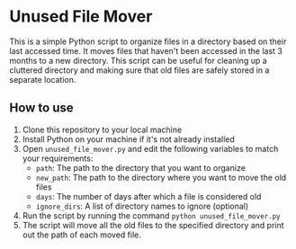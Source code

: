 # Unused File Mover

This is a simple Python script to organize files in a directory based on their last accessed time. It moves files that haven't been accessed in the last 3 months to a new directory. This script can be useful for cleaning up a cluttered directory and making sure that old files are safely stored in a separate location.

## How to use

1. Clone this repository to your local machine
2. Install Python on your machine if it's not already installed
3. Open `unused_file_mover.py` and edit the following variables to match your requirements:
   - `path`: The path to the directory that you want to organize
   - `new_path`: The path to the directory where you want to move the old files
   - `days`: The number of days after which a file is considered old
   - `ignore_dirs`: A list of directory names to ignore (optional)
4. Run the script by running the command `python unused_file_mover.py`
5. The script will move all the old files to the specified directory and print out the path of each moved file.
